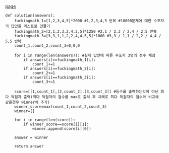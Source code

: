 [page](https://programmers.co.kr/learn/courses/30/lessons/42840)

    def solution(answers):
        fuckingmath_1=[1,2,3,4,5]*2000 #1,2,3,4,5 반복 #10000문제에 대한 수포자의 답안을 리스트로 만들기
        fuckingmath_2=[2,1,2,3,2,4,2,5]*1250 #2,1 / 2,3 / 2,4 / 2,5 반복 
        fuckingmath_3=[3,3,1,1,2,2,4,4,5,5]*1000 #3,3 / 1,1 / 2,2 / 4,4 / 5,5 반복
        count_1,count_2,count_3=0,0,0

        for i in range(len(answers)): #실제 답안에 따른 수포자 3명의 점수 채점
            if answers[i]==fuckingmath_1[i]:
                count_1+=1
            if answers[i]==fuckingmath_2[i]:
                count_2+=1
            if answers[i]==fuckingmath_3[i]:
                count_3+=1

        score=[[1,count_1],[2,count_2],[3,count_3]] #등수를 출력하는것이 아닌 최다 득점자 출력(최다 득점자의 점수를 max로 출력 후 차례로 최다 득점자의 점수와 비교해 같을경우 winner에 추가)
        winner_score=max(count_1,count_2,count_3)
        winner=[]

        for i in range(len(score)):
            if winner_score==score[i][1]:
                winner.append(score[i][0])

        answer = winner

        return answer
